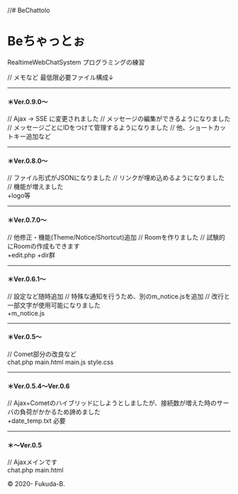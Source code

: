 //# BeChattolo
# Beちゃっとぉ

RealtimeWebChatSystem プログラミングの練習


// メモなど
最低限必要ファイル構成↓

-----
#### ＊Ver.0.9.0～
// Ajax -> SSE に変更されました
// メッセージの編集ができるようになりました
// メッセージごとにIDをつけて管理するようになりました
// 他、ショートカットキー追加など<br>

-----
#### ＊Ver.0.8.0～
// ファイル形式がJSONになりました
// リンクが埋め込めるようになりました
// 機能が増えました<br>
+logo等

-----
#### ＊Ver.0.7.0～
// 他修正・機能(Theme/Notice/Shortcut)追加
// Roomを作りました
// 試験的にRoomの作成もできます<br>
+edit.php
+dir群

-----
#### ＊Ver.0.6.1～
// 設定など随時追加
// 特殊な通知を行うため、別のm_notice.jsを追加
// 改行と一部文字が使用可能になりました<br>
+m_notice.js

-----
#### ＊Ver.0.5～
// Comet部分の改良など<br>
chat.php
main.html
main.js
style.css

-----
#### ＊Ver.0.5.4～Ver.0.6
// Ajax+Cometのハイブリッドにしようとしましたが、接続数が増えた時のサーバの負荷がかかるため諦めました<br>
+date_temp.txt 必要

-----
#### ＊～Ver.0.5
// Ajaxメインです<br>
chat.php
main.html

© 2020- Fukuda-B.

